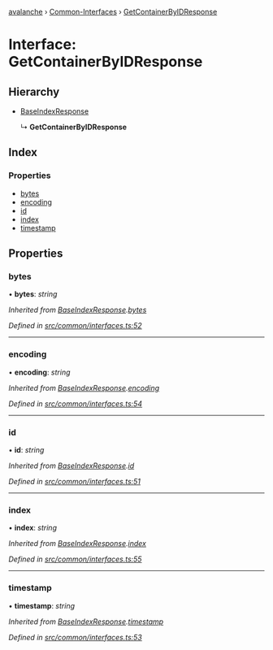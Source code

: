 [avalanche](../README.md) › [Common-Interfaces](../modules/common_interfaces.md) › [GetContainerByIDResponse](common_interfaces.getcontainerbyidresponse.md)

# Interface: GetContainerByIDResponse

## Hierarchy

* [BaseIndexResponse](common_interfaces.baseindexresponse.md)

  ↳ **GetContainerByIDResponse**

## Index

### Properties

* [bytes](common_interfaces.getcontainerbyidresponse.md#bytes)
* [encoding](common_interfaces.getcontainerbyidresponse.md#encoding)
* [id](common_interfaces.getcontainerbyidresponse.md#id)
* [index](common_interfaces.getcontainerbyidresponse.md#index)
* [timestamp](common_interfaces.getcontainerbyidresponse.md#timestamp)

## Properties

###  bytes

• **bytes**: *string*

*Inherited from [BaseIndexResponse](common_interfaces.baseindexresponse.md).[bytes](common_interfaces.baseindexresponse.md#bytes)*

*Defined in [src/common/interfaces.ts:52](https://github.com/ava-labs/avalanchejs/blob/1a2866a/src/common/interfaces.ts#L52)*

___

###  encoding

• **encoding**: *string*

*Inherited from [BaseIndexResponse](common_interfaces.baseindexresponse.md).[encoding](common_interfaces.baseindexresponse.md#encoding)*

*Defined in [src/common/interfaces.ts:54](https://github.com/ava-labs/avalanchejs/blob/1a2866a/src/common/interfaces.ts#L54)*

___

###  id

• **id**: *string*

*Inherited from [BaseIndexResponse](common_interfaces.baseindexresponse.md).[id](common_interfaces.baseindexresponse.md#id)*

*Defined in [src/common/interfaces.ts:51](https://github.com/ava-labs/avalanchejs/blob/1a2866a/src/common/interfaces.ts#L51)*

___

###  index

• **index**: *string*

*Inherited from [BaseIndexResponse](common_interfaces.baseindexresponse.md).[index](common_interfaces.baseindexresponse.md#index)*

*Defined in [src/common/interfaces.ts:55](https://github.com/ava-labs/avalanchejs/blob/1a2866a/src/common/interfaces.ts#L55)*

___

###  timestamp

• **timestamp**: *string*

*Inherited from [BaseIndexResponse](common_interfaces.baseindexresponse.md).[timestamp](common_interfaces.baseindexresponse.md#timestamp)*

*Defined in [src/common/interfaces.ts:53](https://github.com/ava-labs/avalanchejs/blob/1a2866a/src/common/interfaces.ts#L53)*
